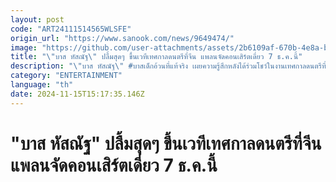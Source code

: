 ```yaml
---
layout: post
code: "ART24111514565WLSFE"
origin_url: "https://www.sanook.com/news/9649474/"
image: "https://github.com/user-attachments/assets/2b6109af-670b-4e8a-bc30-f0b14d038046"
title: "\"บาส หัสณัฐ\" ปลื้มสุดๆ ขึ้นเวทีเทศกาลดนตรีที่จีน แพลนจัดคอนเสิร์ตเดี่ยว 7 ธ.ค.นี้"
description: "\"บาส หัสณัฐ\" #บาสเด็กอ้วนที่แท้จริง เผยความรู้สึกหลังได้ร่วมโชว์ในงานเทศกาลดนตรีที่จีน เปิดแพลนคอนเสิร์ตเดี่ยว 7 ธ.ค.นี้ พร้อมแขกรับเชิญจุก ๆ"
category: "ENTERTAINMENT"
language: "th"
date: 2024-11-15T15:17:35.146Z
---
```


# "บาส หัสณัฐ" ปลื้มสุดๆ ขึ้นเวทีเทศกาลดนตรีที่จีน แพลนจัดคอนเสิร์ตเดี่ยว 7 ธ.ค.นี้